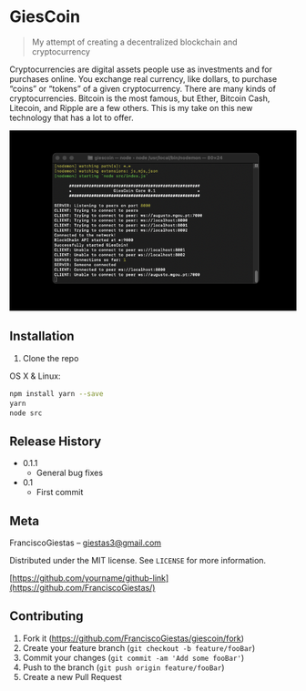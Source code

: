 # GiesCoin
> My attempt of creating a decentralized blockchain and cryptocurrency

Cryptocurrencies are digital assets people use as investments and for purchases online. You exchange real currency, like dollars, to purchase “coins” or “tokens” of a given cryptocurrency. There are many kinds of cryptocurrencies. Bitcoin is the most famous, but Ether, Bitcoin Cash, Litecoin, and Ripple are a few others. This is my take on this new technology that has a lot to offer.

![](header.png)

## Installation

1. Clone the repo

OS X & Linux:

```sh
npm install yarn --save
yarn
node src
```
<!--  
## Usage example

A few motivating and useful examples of how your product can be used. Spice this up with code blocks and potentially more screenshots.

_For more examples and usage, please refer to the [Wiki][wiki]._

## Development setup

Describe how to install all development dependencies and how to run an automated test-suite of some kind. Potentially do this for multiple platforms.

```sh
make install
npm test
```
-->
## Release History

* 0.1.1
    * General bug fixes
* 0.1
    * First commit

## Meta

FranciscoGiestas – giestas3@gmail.com

Distributed under the MIT license. See ``LICENSE`` for more information.

[https://github.com/yourname/github-link](https://github.com/FranciscoGiestas/)

## Contributing

1. Fork it (<https://github.com/FranciscoGiestas/giescoin/fork>)
2. Create your feature branch (`git checkout -b feature/fooBar`)
3. Commit your changes (`git commit -am 'Add some fooBar'`)
4. Push to the branch (`git push origin feature/fooBar`)
5. Create a new Pull Request

<!-- Markdown link & img dfn's 
[npm-image]: https://img.shields.io/npm/v/datadog-metrics.svg?style=flat-square
[npm-url]: https://npmjs.org/package/datadog-metrics
[npm-downloads]: https://img.shields.io/npm/dm/datadog-metrics.svg?style=flat-square
[travis-image]: https://img.shields.io/travis/dbader/node-datadog-metrics/master.svg?style=flat-square
[travis-url]: https://travis-ci.org/dbader/node-datadog-metrics
[wiki]: https://github.com/yourname/yourproject/wiki-->
